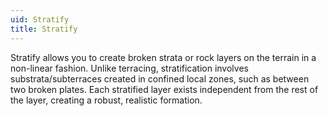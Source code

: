 ```yaml
---
uid: Stratify
title: Stratify
---
```


Stratify allows you to create broken strata or rock layers on the terrain in a non-linear fashion. Unlike terracing, stratification involves substrata/subterraces created in confined local zones, such as between two broken plates. Each stratified layer exists independent from the rest of the layer, creating a robust, realistic formation.

